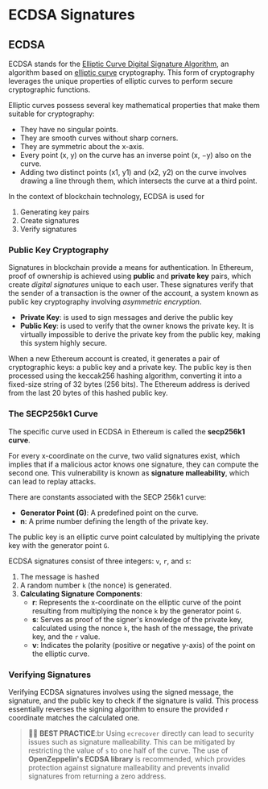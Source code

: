 # ECDSA Signatures

## ECDSA

ECDSA stands for the [Elliptic Curve Digital Signature Algorithm](https://en.wikipedia.org/wiki/Elliptic_Curve_Digital_Signature_Algorithm), an algorithm based on [elliptic curve](https://en.wikipedia.org/wiki/Elliptic_curve) cryptography. This form of cryptography leverages the unique properties of elliptic curves to perform secure cryptographic functions.

Elliptic curves possess several key mathematical properties that make them suitable for cryptography:

- They have no singular points.
- They are smooth curves without sharp corners.
- They are symmetric about the x-axis.
- Every point (x, y) on the curve has an inverse point (x, −y) also on the curve.
- Adding two distinct points (x1, y1) and (x2, y2) on the curve involves drawing a line through them, which intersects the curve at a third point.

In the context of blockchain technology, ECDSA is used for

1. Generating key pairs
2. Create signatures
3. Verify signatures

### Public Key Cryptography

Signatures in blockchain provide a means for authentication. In Ethereum, proof of ownership is achieved using **public** and **private key** pairs, which create _digital signatures_ unique to each user. These signatures verify that the sender of a transaction is the owner of the account, a system known as public key cryptography involving _asymmetric encryption_.

- **Private Key**: is used to sign messages and derive the public key
- **Public Key**: is used to verify that the owner knows the private key. It is virtually impossible to derive the private key from the public key, making this system highly secure.

When a new Ethereum account is created, it generates a pair of cryptographic keys: a public key and a private key. The public key is then processed using the keccak256 hashing algorithm, converting it into a fixed-size string of 32 bytes (256 bits). The Ethereum address is derived from the last 20 bytes of this hashed public key.

### The SECP256k1 Curve

The specific curve used in ECDSA in Ethereum is called the **secp256k1 curve**.

For every x-coordinate on the curve, two valid signatures exist, which implies that if a malicious actor knows one signature, they can compute the second one. This vulnerability is known as **signature malleability**, which can lead to replay attacks.

There are constants associated with the SECP 256k1 curve:

- **Generator Point (G)**: A predefined point on the curve.
- **n**: A prime number defining the length of the private key.

The public key is an elliptic curve point calculated by multiplying the private key with the generator point `G`.

ECDSA signatures consist of three integers: `v`, `r`, and `s`:

1. The message is hashed
2. A random number `k` (the nonce) is generated.
3. **Calculating Signature Components**:
   - **r**: Represents the x-coordinate on the elliptic curve of the point resulting from multiplying the nonce `k` by the generator point `G`.
   - **s**: Serves as proof of the signer's knowledge of the private key, calculated using the nonce `k`, the hash of the message, the private key, and the `r` value.
   - **v**: Indicates the polarity (positive or negative y-axis) of the point on the elliptic curve.

### Verifying Signatures

Verifying ECDSA signatures involves using the signed message, the signature, and the public key to check if the signature is valid. This process essentially reverses the signing algorithm to ensure the provided `r` coordinate matches the calculated one.

> 👮‍♂️ **BEST PRACTICE**:br
> Using `ecrecover` directly can lead to security issues such as signature malleability. This can be mitigated by restricting the value of `s` to one half of the curve. The use of **OpenZeppelin's ECDSA library** is recommended, which provides protection against signature malleability and prevents invalid signatures from returning a zero address.
